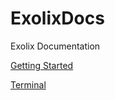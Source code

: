 # ExolixDocs
Exolix Documentation

[Getting Started](./1-Getting_Started/1-Overview.md)

[Terminal](./2-Terminal/1-Overview.md)
